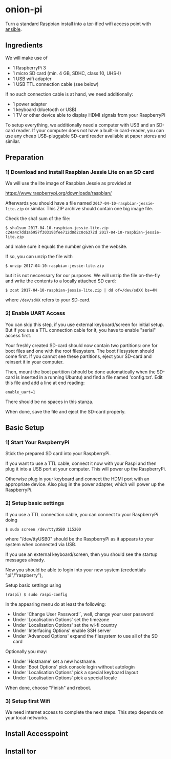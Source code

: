 # onion-pi
Turn a standard Raspbian install into a [tor](https://torproject.org)-ified
wifi access point with [ansible](https://www.ansible.com/).


## Ingredients

We will make use of

* 1 RaspberryPi 3
* 1 micro SD card (min. 4 GB, SDHC, class 10, UHS-I)
* 1 USB wifi adapter
* 1 USB TTL connection cable (see below)

If no such connection cable is at hand, we need additionally:

* 1 power adapter
* 1 keyboard (bluetooth or USB)
* 1 TV or other device able to display HDMI signals from your RaspberryPi

To setup everything, we additionally need a computer with USB and an SD-card
reader. If your computer does not have a built-in card-reader, you can use any
cheap USB-pluggable SD-card reader available at paper stores and similar.


## Preparation

### 1) Download and install Raspbian Jessie Lite on an SD card

We will use the lite image of Raspbian Jessie as provided at

  https://www.raspberrypi.org/downloads/raspbian/

Afterwards you should have a file named ``2017-04-10-raspbian-jessie-lite.zip``
or similar. This ZIP archive should contain one big image file.

Check the sha1 sum of the file:

    $ sha1sum 2017-04-10-raspbian-jessie-lite.zip
    c24a4c7dd1a5957f303193fee712d0d2c0c6372d 2017-04-10-raspbian-jessie-lite.zip

and make sure it equals the number given on the website.

If so, you can unzip the file with

    $ unzip 2017-04-10-raspbian-jessie-lite.zip

but it is not neccessary for our purposes. We will unzip the file on-the-fly
and write the contents to a locally attached SD card:

    $ zcat 2017-04-10-raspbian-jessie-lite.zip | dd of=/dev/sdXX bs=4M

where ``/dev/sdXX`` refers to your SD-card.


### 2) Enable UART Access

You can skip this step, if you use external keyboard/screen for initial setup.
But if you use a TTL connection cable for it, you have to enable "serial"
access first.

Your freshly created SD-card should now contain two partitions: one for boot
files and one with the root filesystem. The boot filesystem should come first.
If you cannot see these partitions, eject your SD-card and reinsert it in your
computer.

Then, mount the boot partition (should be done automatically when the SD-card
is inserted in a running Ubuntu) and find a file named 'config.txt'. Edit this
file and add a line at end reading:

    enable_uart=1

There should be no spaces in this stanza.

When done, save the file and eject the SD-card properly.


## Basic Setup

### 1) Start Your RaspberryPi

Stick the prepared SD card into your RaspberryPi.

If you want to use a TTL cable, connect it now with your Raspi and then plug it
into a USB port at your computer. This will power up the RaspberryPi.

Otherwise plug in your keyboard and connect the HDMI port with an appropriate
device. Also plug in the power adapter, which will power up the RaspberryPi.


### 2) Setup basic settings

If you use a TTL connection cable, you can connect to your RaspberryPi doing

    $ sudo screen /dev/ttyUSB0 115200

where "/dev/ttyUSB0" should be the RaspberryPi as it appears to your system
when connected via USB.

If you use an external keyboard/screen, then you should see the startup
messages already.

Now you should be able to login into your new system (credentials
"pi"/"raspberry"),

Setup basic settings using

    (raspi) $ sudo raspi-config

In the appearing menu do at least the following:

- Under 'Change User Password'`, well, change your user password
- Under 'Localisation Options' set the timezone
- Under 'Localisation Options' set the wi-fi country
- Under 'Interfacing Options' enable SSH server
- Under 'Advanced Options' expand the filesystem to use all of the SD card

Optionally you may:

- Under 'Hostname' set a new hostname.
- Under 'Boot Options' pick console login without autologin
- Under 'Localisation Options' pick a special keyboard layout
- Under 'Localisation Options' pick a special locale

When done, choose "Finish" and reboot.


### 3) Setup first Wifi

We need internet access to complete the next steps. This step depends on your
local networks.


## Install Accesspoint

## Install tor

